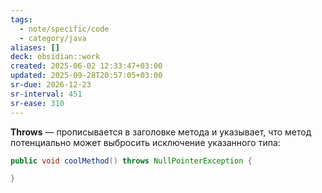 ```yaml
---
tags:
  - note/specific/code
  - category/java
aliases: []
deck: obsidian::work
created: 2025-06-02 12:33:47+03:00
updated: 2025-09-28T20:57:05+03:00
sr-due: 2026-12-23
sr-interval: 451
sr-ease: 310
---
```


**Throws**
—
прописывается в заголовке метода и указывает, что метод потенциально может выбросить исключение указанного типа:
```java
public void coolMethod() throws NullPointerException {

}

```
